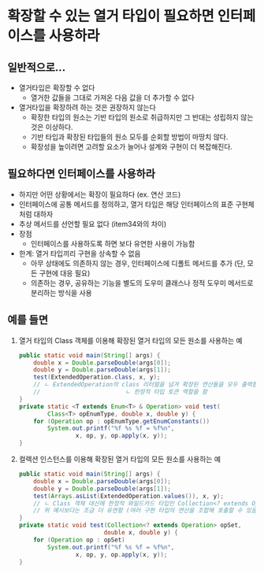 # 확장할 수 있는 열거 타입이 필요하면 인터페이스를 사용하라

## 일반적으로...
- 열거타입은 확장할 수 없다
    * 열거한 값들을 그대로 가져온 다음 값을 더 추가할 수 없다
- 열거타입을 확장하려 하는 것은 권장하지 않는다
    * 확장한 타입의 원소는 기반 타입의 원소로 취급하지만 그 반대는 성립하지 않는 것은 이상하다.
    * 기반 타입과 확장된 타입들의 원소 모두를 순회할 방법이 마땅치 않다.
    * 확장성을 높이려면 고려할 요소가 늘어나 설계와 구현이 더 복잡해진다.


## 필요하다면 인터페이스를 사용하라
- 하지만 어떤 상황에서는 확장이 필요하다 (ex. 연산 코드)
- 인터페이스에 공통 메서드를 정의하고, 열거 타입은 해당 인터페이스의 표준 구현체처럼 대하자
- 추상 메서드를 선언할 필요 없다 (item34와의 차이)
- 장점
    * 인터페이스를 사용하도록 하면 보다 유연한 사용이 가능함
- 한계: 열거 타입끼리 구현을 상속할 수 없음
    * 아무 상태에도 의존하지 않는 경우, 인터페이스에 디폴트 메서드를 추가 (단, 모든 구현에 대응 필요)
    * 의존하는 경우, 공유하는 기능을 별도의 도우미 클래스나 정적 도우미 메서드로 분리하는 방식을 사용


## 예를 들면
1. 열거 타입의 Class 객체를 이용해 확장된 열거 타입의 모든 원소를 사용하는 예
    ```java
    public static void main(String[] args) {
        double x = Double.parseDouble(args[0]);
        double y = Double.parseDouble(args[1]);
        test(ExtendedOperation.class, x, y);
        // ㄴ ExtendedOperation의 class 리터럴을 넘겨 확장된 연산들을 모두 출력함
        //                        ㄴ 한정적 타입 토큰 역할을 함
    }
    private static <T extends Enum<T> & Operation> void test(
            Class<T> opEnumType, double x, double y) {
        for (Operation op : opEnumType.getEnumConstants())
            System.out.printf("%f %s %f = %f%n",
                    x, op, y, op.apply(x, y));
    }
    ```
2. 컬렉션 인스턴스를 이용해 확장된 열거 타입의 모든 원소를 사용하는 예
    ```java
    public static void main(String[] args) {
        double x = Double.parseDouble(args[0]);
        double y = Double.parseDouble(args[1]);
        test(Arrays.asList(ExtendedOperation.values()), x, y);
        // ㄴ Class 객체 대신에 한정적 와일드카드 타입인 Collection<? extends Operation>을 사용
        // 위 예시보다는 조금 더 유연함 (여러 구현 타입의 연산을 조합해 호출할 수 있음)
    }
    private static void test(Collection<? extends Operation> opSet,
                            double x, double y) {
        for (Operation op : opSet)
            System.out.printf("%f %s %f = %f%n",
                    x, op, y, op.apply(x, y));
    }
    ```